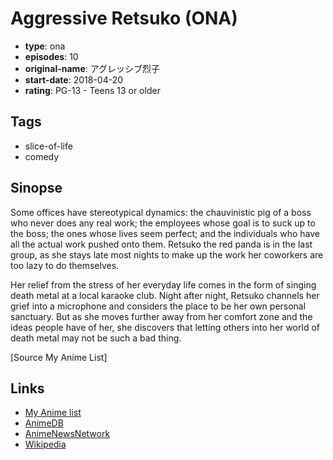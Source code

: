 # Aggressive Retsuko (ONA)

-   **type**: ona
-   **episodes**: 10
-   **original-name**: アグレッシブ烈子
-   **start-date**: 2018-04-20
-   **rating**: PG-13 - Teens 13 or older

## Tags

-   slice-of-life
-   comedy

## Sinopse

Some offices have stereotypical dynamics: the chauvinistic pig of a boss who never does any real work; the employees whose goal is to suck up to the boss; the ones whose lives seem perfect; and the individuals who have all the actual work pushed onto them. Retsuko the red panda is in the last group, as she stays late most nights to make up the work her coworkers are too lazy to do themselves.

Her relief from the stress of her everyday life comes in the form of singing death metal at a local karaoke club. Night after night, Retsuko channels her grief into a microphone and considers the place to be her own personal sanctuary. But as she moves further away from her comfort zone and the ideas people have of her, she discovers that letting others into her world of death metal may not be such a bad thing.

[Source My Anime List]

## Links

-   [My Anime list](https://myanimelist.net/anime/36904/Aggressive_Retsuko_ONA)
-   [AnimeDB](http://anidb.info/perl-bin/animedb.pl?show=anime&aid=13636)
-   [AnimeNewsNetwork](http://www.animenewsnetwork.com/encyclopedia/anime.php?id=20607)
-   [Wikipedia](https://en.wikipedia.org/wiki/Aggretsuko)

